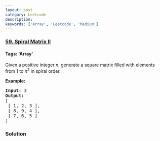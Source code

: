 ```yaml
---
layout: post
category: Leetcode
description: 
keywords: ['Array', 'Leetcode', 'Medium']
---
```

### [59. Spiral Matrix II](https://leetcode.com/problems/spiral-matrix-ii)

#### Tags: 'Array'

<div class="content__u3I1 question-content__JfgR"><div><p>Given a positive integer <em>n</em>, generate a square matrix filled with elements from 1 to <em>n</em><sup>2</sup> in spiral order.</p>
<p><strong>Example:</strong></p>
<pre><strong>Input:</strong> 3
<strong>Output:</strong>
[
 [ 1, 2, 3 ],
 [ 8, 9, 4 ],
 [ 7, 6, 5 ]
]
</pre>
</div></div>

### Solution

